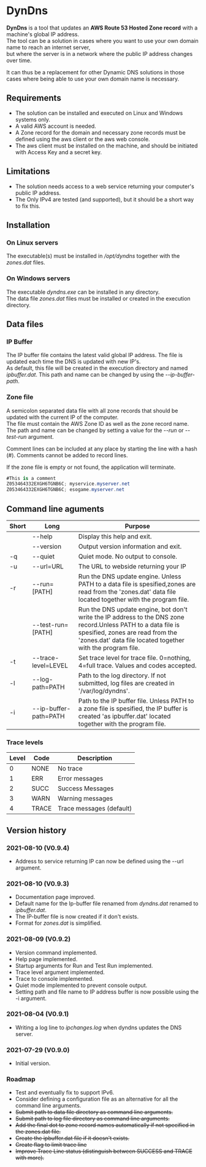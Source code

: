 # DynDns

**DynDns** is a tool that updates an **AWS Route 53 Hosted Zone record** with a machine's global IP address.  
The tool can be a solution in cases where you want to use your own domain name to reach an internet server,  
but where the server is in a network where the public IP address changes over time.

It can thus be a replacement for other Dynamic DNS solutions in those cases where being able to use your own domain name is necessary.

## Requirements

- The solution can be installed and executed on Linux and Windows systems only.
- A valid AWS account is needed.
- A Zone record for the domain and necessary zone records must be defined using the aws client or the aws web console.
- The aws client must be installed on the machine, and should be initiated with Access Key and a secret key.

## Limitations

- The solution needs access to a web service returning your computer's public IP address.
- The Only IPv4 are tested (and supported), but it should be a short way to fix this.

## Installation

### On Linux servers

The executable(s) must be installed in */opt/dyndns* together with the *zones.dat* files.

### On Windows servers

The executable *dyndns.exe* can be installed in any directory.  
The data file *zones.dat* files must be installed or created in the execution directory.

## Data files

### IP Buffer

The IP buffer file contains the latest valid global IP address. The file is updated each time the DNS is updated with new IP's.  
As default, this file will be created in the execution directory and named  *ipbuffer.dat*.
This path and name can be changed by using the *--ip-buffer-path*.

### Zone file

A semicolon separated data file with all zone records that should be updated with the current IP of the computer.  
The file must contain the AWS Zone ID  as well as the zone record name.
The path and name can be changed by setting a value for the  *--run* or *--test-run* argument.

Comment lines can be included at any place by starting the line with a hash (#). Comments cannot be added to record lines.

If the zone file is empty or not found, the application will terminate.

```csharp
#This is a comment
Z053464332EXGH6TGNB6C; myservice.myserver.net
Z053464332EXGH6TGNB6C; esogame.myserver.net
```

## Command line aguments

| Short      | Long                  | Purpose                                       |
| ---------- | --------------------- | --------------------------------------------- |
|            | --help                | Display this help and exit.                   |
|            | --version             | Output version information and exit.          |
| -q         | --quiet               | Quiet mode. No output to console.             |
| -u         | --url=URL             | The URL to webside returning your IP          |
| -r         | --run=[PATH]          | Run the DNS update engine. Unless PATH to a data file is spesified,zones are read from the 'zones.dat' data file located together with the program file. |
|            | --test-run=[PATH]     | Run the DNS update engine, bot don't write the IP address to the DNS zone record.Unless PATH to a data file is spesified, zones are read from the 'zones.dat' data file located together with the program file. |
| -t         | --trace-level=LEVEL   | Set trace level for trace file. 0=nothing, 4=full trace. Values and codes accepted.                                   |
| -l         | --log-path=PATH       | Path to the log directory. If not submitted, log files are created in '/var/log/dyndns'.                              |
| -i         | --ip-buffer-path=PATH | Path to the IP buffer file. Unless PATH to a zone file is spesified, the IP buffer is created 'as ipbuffer.dat' located together with the program file. |

### Trace levels

| Level | Code  | Description              |
| ----  | ----- | ------------------------ |
| 0     | NONE  | No trace                 |
| 1     | ERR   | Error messages           |
| 2     | SUCC  | Success Messages         |
| 3     | WARN  | Warning messages         |
| 4     | TRACE | Trace messages (default) |

## Version history

### 2021-08-10 (V0.9.4)

- Address to service returning IP can now be defined using the --url argument.

### 2021-08-10 (V0.9.3)

- Documentation page improved.
- Default name for the Ip-buffer file renamed from *dyndns.dat* renamed to *ipbuffer.dat*.
- The IP-buffer file is now created if it don't exists.
- Format for *zones.dat* is simplified.

### 2021-08-09 (V0.9.2)

- Version command implemented.
- Help page implemented.
- Startup arguments for Run and Test Run implemented.
- Trace level argument implemented.
- Trace to console implemented.
- Quiet mode implemented to prevent console output.
- Setting path and file name to IP address buffer is now possible using the -i argument.

### 2021-08-04 (V0.9.1)

- Writing a log line to *ipchanges.log* when dyndns updates the DNS server.

### 2021-07-29 (V0.9.0)

- Initial version.

### Roadmap

- Test and eventually fix to support IPv6. 
- Consider defining a configuration file as an alternative for all the command line arguments.
- ~~Submit path to data file directory as command line arguments.~~
- ~~Submit path to log file directory as command line arguments.~~
- ~~Add the final dot to zone record names automatically if not specified in the zones.dat file.~~
- ~~Create the ipbuffer.dat file if it doesn't exists.~~
- ~~Create flag to limit trace line~~
- ~~Improve Trace Line status (distinguish between SUCCESS and TRACE with more).~~
